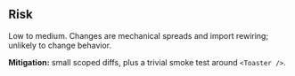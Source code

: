 ## Risk

Low to medium. Changes are mechanical spreads and import rewiring; unlikely to change behavior.

**Mitigation:** small scoped diffs, plus a trivial smoke test around `<Toaster />`.
